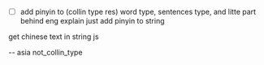   * [ ] add pinyin to (collin type res) word type, sentences type, and litte part behind eng explain just add pinyin to string

get chinese text in string js

-- asia not_collin_type

